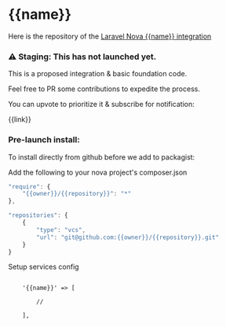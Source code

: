 # {{name}}

Here is the repository of the [Laravel Nova {{name}} integration]({{link}})

### ⚠ Staging: This has not launched yet.

This is a proposed integration & basic foundation code.

Feel free to PR some contributions to expedite the process.

You can upvote to prioritize it & subscribe for notification:

{{link}}

### Pre-launch install:

To install directly from github before we add to packagist:

Add the following to your nova project's composer.json
```js
"require": {
    "{{owner}}/{{repository}}": "*"
},

"repositories": {
    {
        "type": "vcs",
        "url": "git@github.com:{{owner}}/{{repository}}.git"
    }
}
```

Setup services config

```

    '{{name}}' => [
    
        //
    
    ],
    
```    
